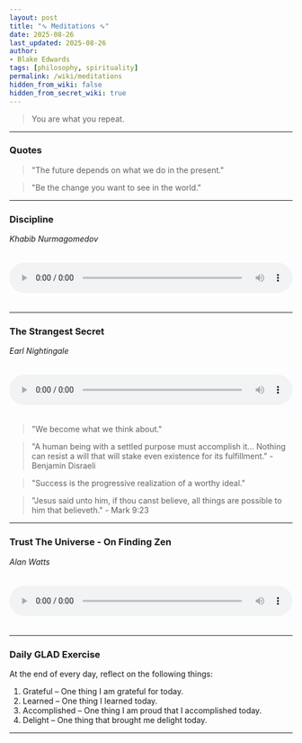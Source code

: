 ```yaml
---
layout: post
title: "∿ Meditations ∿"
date: 2025-08-26
last_updated: 2025-08-26
author:
- Blake Edwards
tags: [philosophy, spirituality]
permalink: /wiki/meditations
hidden_from_wiki: false
hidden_from_secret_wiki: true
---
```


> You are what you repeat.


---

### Quotes

> "The future depends on what we do in the present."

> "Be the change you want to see in the world."

---

### Discipline

*Khabib Nurmagomedov*

<audio controls style="width: 100%; max-width: 600px; margin: 20px 0;">
  <source src="/assets/audio/khabib-discipline.mp3" type="audio/mpeg">
  Your browser does not support the audio element.
</audio>

---

### The Strangest Secret

*Earl Nightingale*

<audio controls style="width: 100%; max-width: 600px; margin: 20px 0;">
  <source src="/assets/audio/The Strangest Secret by Earl Nightingale.mp3" type="audio/mpeg">
  Your browser does not support the audio element.
</audio>

> "We become what we think about."

> "A human being with a settled purpose must accomplish it… Nothing can resist a will that will stake even existence for its fulfillment." - Benjamin Disraeli

> "Success is the progressive realization of a worthy ideal."

> "Jesus said unto him, if thou canst believe, all things are possible to him that believeth." - Mark 9:23

---

### Trust The Universe - On Finding Zen

*Alan Watts*

<audio controls style="width: 100%; max-width: 600px; margin: 20px 0;">
  <source src="/assets/audio/Trust The Universe - Alan Watts On Finding Zen.mp3" type="audio/mpeg">
  Your browser does not support the audio element.
</audio>

---

### Daily GLAD Exercise

At the end of every day, reflect on the following things:

1. Grateful – One thing I am grateful for today.
2. Learned – One thing I learned today.
3. Accomplished – One thing I am proud that I accomplished today.
4. Delight – One thing that brought me delight today.

---

